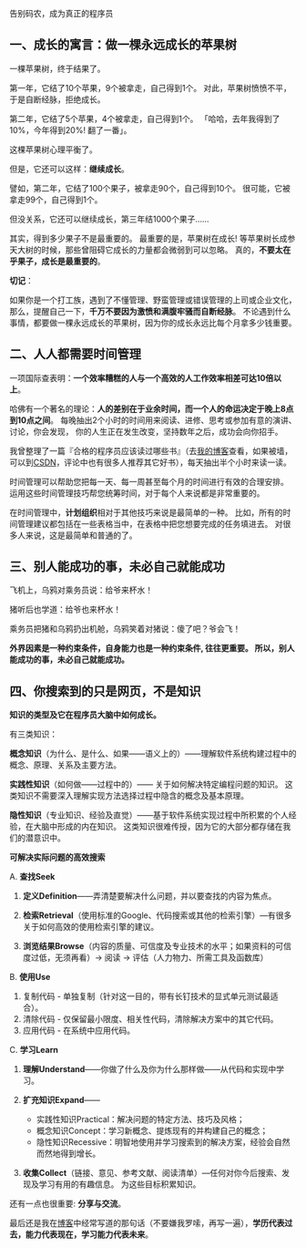 告别码农，成为真正的程序员

## 一、成长的寓言：做一棵永远成长的苹果树

一棵苹果树，终于结果了。

第一年，它结了10个苹果，9个被拿走，自己得到1个。
对此，苹果树愤愤不平，于是自断经脉，拒绝成长。

第二年，它结了5个苹果，4个被拿走，自己得到1个。
「哈哈，去年我得到了10%，今年得到20%! 翻了一番」。

这棵苹果树心理平衡了。

但是，它还可以这样：**继续成长**。

譬如，第二年，它结了100个果子，被拿走90个，自己得到10个。
很可能，它被拿走99个，自己得到1个。

但没关系，它还可以继续成长，第三年结1000个果子……

其实，得到多少果子不是最重要的。
最重要的是，苹果树在成长!
等苹果树长成参天大树的时候，那些曾阻碍它成长的力量都会微弱到可以忽略。
真的，**不要太在乎果子，成长是最重要的**。

**切记**：

如果你是一个打工族，遇到了不懂管理、野蛮管理或错误管理的上司或企业文化，
那么，提醒自己一下，**千万不要因为激愤和满腹牢骚而自断经脉**。
不论遇到什么事情，都要做一棵永远成长的苹果树，因为你的成长永远比每个月拿多少钱重要。

## 二、人人都需要时间管理

一项国际查表明：**一个效率糟糕的人与一个高效的人工作效率相差可达10倍以上**。

哈佛有一个著名的理论：**人的差别在于业余时间，而一个人的命运决定于晚上8点到10点之间**。
每晚抽出2个小时的时间用来阅读、进修、思考或参加有意的演讲、讨论，你会发现，
你的人生正在发生改变，坚持数年之后，成功会向你招手。

我曾整理了一篇『合格的程序员应该读过哪些书』（去[我的博客](https://justjavac.com/other/2012/05/15/qualified-programmer-should-read-what-books.html)查看，如果被墙，可以到[CSDN](http://blog.csdn.net/justjavac/article/details/7865418)，评论中也有很多人推荐其它好书），每天抽出半个小时来读一读。

时间管理可以帮助您把每一天、每一周甚至每个月的时间进行有效的合理安排。
运用这些时间管理技巧帮您统筹时间，对于每个人来说都是非常重要的。

在时间管理中，**计划组织**相对于其他技巧来说是最简单的一种。
比如，所有的时间管理建议都包括在一些表格当中，在表格中把您想要完成的任务填进去。
对很多人来说，这是最简单和普通的了。

## 三、别人能成功的事，未必自己就能成功

飞机上，乌鸦对乘务员说：给爷来杯水！

猪听后也学道：给爷也来杯水！

乘务员把猪和乌鸦扔出机舱，乌鸦笑着对猪说：傻了吧？爷会飞！

**外界因素是一种约束条件，自身能力也是一种约束条件, 往往更重要。
所以，别人能成功的事，未必自己就能成功。**

## 四、你搜索到的只是网页，不是知识

**知识的类型及它在程序员大脑中如何成长。**

有三类知识：

**概念知识**（为什么、是什么、如果——语义上的）——理解软件系统构建过程中的概念、原理、关系及主要方法。

**实践性知识**（如何做——过程中的）—— 关于如何解决特定编程问题的知识。
这类知识不需要深入理解实现方法选择过程中隐含的概念及基本原理。

**隐性知识**（专业知识、经验及直觉）——基于软件系统实现过程中所积累的个人经验，在大脑中形成的内在知识。
这类知识很难传授，因为它的大部分都存储在我们的潜意识中。

**可解决实际问题的高效搜索**

A. **查找Seek**

1. **定义Definition**——弄清楚要解决什么问题，并以要查找的内容为焦点。

2. **检索Retrieval**（使用标准的Google、代码搜索或其他的检索引擎）—有很多关于如何高效的使用检索引擎的建议。

3. **浏览结果Browse**（内容的质量、可信度及专业技术的水平；如果资料的可信度过低，无须再看）-> 阅读 -> 评估（人力物力、所需工具及函数库）

B. **使用Use**

<ol>
  <li>复制代码 - 单独复制（针对这一目的，带有长钉技术的显式单元测试最适合）。</li>
  <li>清除代码 - 仅保留最小限度、相关性代码，清除解决方案中的其它代码。</li>
  <li>应用代码 - 在系统中应用代码。</li>
</ol>

C. **学习Learn**

<ol>
<li><p><strong>理解Understand</strong>——你做了什么及你为什么那样做——从代码和实现中学习。</p></li>

<li><p><strong>扩充知识Expand</strong>——
<ul>
  <li>实践性知识Practical：解决问题的特定方法、技巧及风格；</li>
  <li>概念知识Concept：学习新概念、提炼现有的并构建自己的概念；</li>
  <li>隐性知识Recessive：明智地使用并学习搜索到的解决方案，经验会自然而然地得到增长。</li>
</ul></p>
</li>

<li><p><strong>收集Collect</strong>（链接、意见、参考文献、阅读清单）—任何对你今后搜索、发现及学习有用的有趣信息。
为这些目标积累知识。</p></li>
</ol>

还有一点也很重要: **分享与交流**。

最后还是我在[博客](https://justjavac.com)中经常写道的那句话（不要嫌我罗嗦，再写一遍），**学历代表过去，能力代表现在，学习能力代表未来**。
